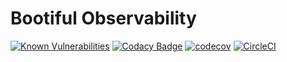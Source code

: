 # Bootiful Observability


[![Known Vulnerabilities](https://snyk.io/test/github/christophe-f/bootiful-observability/badge.svg)](https://snyk.io/test/github/christophe-f/bootiful-observability)  [![Codacy Badge](https://api.codacy.com/project/badge/Grade/fe1e3a906c0243349a35d86034ad6177)](https://www.codacy.com/app/christophe-fOrganization/bootiful-observability?utm_source=github.com&amp;utm_medium=referral&amp;utm_content=christophe-f/bootiful-observability&amp;utm_campaign=Badge_Grade) [![codecov](https://codecov.io/gh/christophe-f/bootiful-observability/branch/good-badges/graph/badge.svg)](https://codecov.io/gh/christophe-f/bootiful-observability) [![CircleCI](https://circleci.com/gh/christophe-f/bootiful-observability.svg?style=svg)](https://circleci.com/gh/christophe-f/bootiful-observability)
